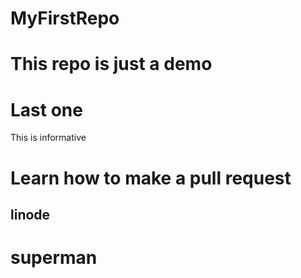 # MyFirstRepo


# This repo is just a demo
# Last one


This is informative
# Learn how to make a pull request

## linode
# superman
